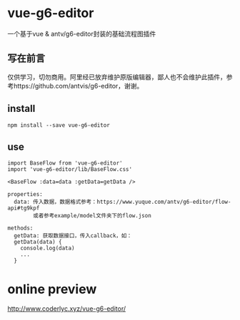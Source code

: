 # vue-g6-editor

一个基于vue & antv/g6-editor封装的基础流程图插件

## 写在前言

仅供学习，切勿商用。阿里经已放弃维护原版编辑器，鄙人也不会维护此插件，参考https://github.com/antvis/g6-editor，谢谢。

## install
```
npm install --save vue-g6-editor 
```

## use
```
import BaseFlow from 'vue-g6-editor'
import 'vue-g6-editor/lib/BaseFlow.css'

<BaseFlow :data=data :getData=getData />

properties:
  data: 传入数据，数据格式参考：https://www.yuque.com/antv/g6-editor/flow-api#tg9kpf
        或者参考example/model文件夹下的flow.json

methods:
  getData: 获取数据接口，传入callback，如：
  getData(data) {
    console.log(data)
    ...
  }
```

# online preview

http://www.coderlyc.xyz/vue-g6-editor/

